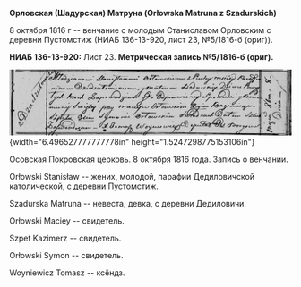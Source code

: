 **Орловская (Шадурская) Матруна (Orłowska Matruna z Szadurskich)**

8 октября 1816 г -- венчание с молодым Станиславом Орловским с деревни
Пустомстиж (НИАБ 136-13-920, лист 23, №5/1816-б (ориг)).

**НИАБ 136-13-920:** Лист 23. **Метрическая запись №5/1816-б (ориг).**

![](./media/932ca1df933322f213540d3bc0c0256115df57ea.png){width="6.496527777777778in"
height="1.5247298775153106in"}

Осовская Покровская церковь. 8 октября 1816 года. Запись о венчании.

Orłowski Stanisław -- жених, молодой, парафии Дедиловичской
католической, с деревни Пустомстиж.

Szadurska Matruna -- невеста, девка, с деревни Дедиловичи.

Orłowski Maciey -- свидетель.

Szpet Kazimerz -- свидетель.

Orłowski Symon -- свидетель.

Woyniewicz Tomasz -- ксёндз.
